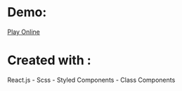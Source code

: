 # Demo:

[Play Online](https://myothello.netlify.app/)

# Created with :

React.js - Scss - Styled Components - Class Components
